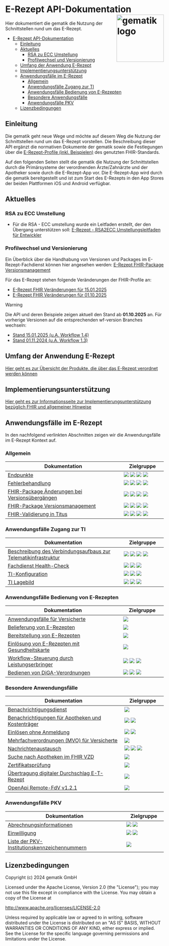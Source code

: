 # E-Rezept API-Dokumentation <img src="images/gematik_logo.png" alt="gematik logo" width="150" style="float: right"/>
[PVS]: https://img.shields.io/badge/PVS/KIS-C30059
[AVS]: https://img.shields.io/badge/AVS-E30615
[FdV]: https://img.shields.io/badge/FdV-green
[KTR]: https://img.shields.io/badge/KTR-AE8E1C
[bfarm]: https://img.shields.io/badge/BfArM-197F71
Hier dokumentiert die gematik die Nutzung der Schnittstellen rund um das E-Rezept.

- [E-Rezept API-Dokumentation ](#e-rezept-api-dokumentation-)
  - [Einleitung](#einleitung)
  - [Aktuelles](#aktuelles)
    - [RSA zu ECC Umstellung](#rsa-zu-ecc-umstellung)
    - [Profilwechsel und Versionierung](#profilwechsel-und-versionierung)
  - [Umfang der Anwendung E-Rezept](#umfang-der-anwendung-e-rezept)
  - [Implementierungsunterstützung](#implementierungsunterstützung)
  - [Anwendungsfälle im E-Rezept](#anwendungsfälle-im-e-rezept)
    - [Allgemein](#allgemein)
    - [Anwendungsfälle Zugang zur TI](#anwendungsfälle-zugang-zur-ti)
    - [Anwendungsfälle Bedienung von E-Rezepten](#anwendungsfälle-bedienung-von-e-rezepten)
    - [Besondere Anwendungsfälle](#besondere-anwendungsfälle)
    - [Anwendungsfälle PKV](#anwendungsfälle-pkv)
  - [Lizenzbedingungen](#lizenzbedingungen)

## Einleitung
Die gematik geht neue Wege und möchte auf diesem Weg die Nutzung der Schnittstellen rund um das E-Rezept vorstellen. Die Beschreibung dieser API ergänzt die normativen Dokumente der gematik sowie die Festlegungen über die [E-Rezept-Profile (inkl. Beispielen)](https://simplifier.net/erezept-workflow) des genutzten FHIR-Standards.

Auf den folgenden Seiten stellt die gematik die Nutzung der Schnittstellen durch die Primärsysteme der verordnenden Ärzte/Zahnärzte und der Apotheker sowie durch die E-Rezept-App vor.
Die E-Rezept-App wird durch die gematik bereitgestellt und ist zum Start des E-Rezepts in den App Stores der beiden Plattformen iOS und Android verfügbar.



## Aktuelles

### RSA zu ECC Umstellung
- Für die RSA - ECC umstellung wurde ein Leitfaden erstellt, der den Übergang unterstützen soll: [E-Rezept - RSA2ECC Umstellungsleitfaden für Entwickler](https://service.gematik.de/servicedesk/customer/kb/view/641653859)

### Profilwechsel und Versionierung

Ein Überblick über die Handhabung von Versionen und Packages im E-Rezept-Fachdienst können hier angesehen werden: [E-Rezept FHIR-Package Versionsmanagement](docs/erp_fhirversion.adoc)

Für das E-Rezept stehen folgende Veränderungen der FHIR-Profile an:

- [E-Rezept FHIR Veränderungen für 15.01.2025](docs/erp_fhirversion_change_20250115.adoc)
- [E-Rezept FHIR Veränderungen für 01.10.2025](docs/erp_fhirversion_change_20251001.adoc)

> [!WARNING]  
> Die API und deren Beispiele zeigen aktuell den Stand ab **01.10.2025** an. Für vorherige Versionen auf die entsprechenden wf-version Branches wechseln:
> - [Stand 15.01.2025 (u.A. Workflow 1.4)](https://github.com/gematik/api-erp/tree/wf-version/1.4/README.md)
> - [Stand 01.11.2024 (u.A. Workflow 1.3)](https://github.com/gematik/api-erp/tree/wf-version/1.3/README.md)


## Umfang der Anwendung E-Rezept
[Hier geht es zur Übersicht der Produkte, die über das E-Rezept verordnet werden können](docs/erp_implemented_features.adoc)

## Implementierungsunterstützung
[Hier geht es zur Informationsseite zur Implementierungsunterstützung bezüglich FHIR und allgemeiner Hinweise](docs/erp_fhir_infos.adoc)

## Anwendungsfälle im E-Rezept

In den nachfolgend verlinkten Abschnitten zeigen wir die Anwendungsfälle im E-Rezept Kontext auf.

### Allgemein
|Dokumentation<img width="430" height="1">| Zielgruppe<img width="70" height="1"> |
|-----|------------|
|[Endpunkte](docs/misc_api_endpoints.adoc)|![][PVS] ![][AVS] ![][FdV] ![][KTR]|
|[Fehlerbehandlung](docs/erp_statuscodes.adoc)|![][PVS] ![][AVS] ![][FdV] ![][KTR]|
|[FHIR-Package Änderungen bei Versionsübergängen](docs/erp_fhirversion_changes.adoc)|![][PVS] ![][AVS] ![][FdV] ![][KTR]|
|[FHIR-Package Versionsmanagement](docs/erp_fhirversion.adoc)|![][PVS] ![][AVS] ![][FdV] ![][KTR]|
|[FHIR-Validierung in Titus](docs/erp_validation.adoc)|![][PVS] ![][AVS] ![][FdV] ![][KTR]|

### Anwendungsfälle Zugang zur TI
|Dokumentation<img width="430" height="1">| Zielgruppe<img width="70" height="1"> |
|-----|------------|
|[Beschreibung des Verbindungsaufbaus zur Telematikinfrastruktur](docs/authentisieren.adoc)|![][PVS] ![][AVS] ![][FdV] ![][KTR]|
|[Fachdienst Health-Check](docs/erp_ps_probing.adoc)|![][PVS] ![][AVS] ![][KTR]|
|[TI-Konfiguration](docs/ti_configuration.adoc)|![][PVS] ![][AVS] ![][KTR]|
|[TI Lagebild](https://github.com/gematik/api-tilage/blob/main/content/Documentation.md)|![][PVS] ![][AVS] ![][KTR]|

### Anwendungsfälle Bedienung von E-Rezepten
|Dokumentation<img width="430" height="1">| Zielgruppe<img width="70" height="1"> |
|-----|------------|
|[Anwendungsfälle für Versicherte](docs/erp_versicherte.adoc)|![][FdV]|
|[Belieferung von E-Rezepten](docs/erp_abrufen.adoc)|![][AVS]|
|[Bereitstellung von E-Rezepten](docs/erp_bereitstellen.adoc)|![][PVS]|
|[Einlösung von E-Rezepten mit Gesundheitskarte](docs/erp_abrufen_egk.adoc)|![][AVS]|
|[Workflow-Steuerung durch Leistungserbringer](docs/erp_steuerung_durch_le.adoc)|![][PVS] ![][AVS] ![][FdV]|
|[Bedienen von DiGA-Verordnungen](docs/erp_diga.adoc)|![][PVS] ![][FdV] ![][KTR]|

### Besondere Anwendungsfälle
|Dokumentation<img width="430" height="1">| Zielgruppe<img width="70" height="1"> |
|-----|------------|
|[Benachrichtigungsdienst](docs/erp_notification.adoc)|![][FdV]|
|[Benachrichtigungen für Apotheken und Kostenträger](docs/erp_notification_avs.adoc)|![][AVS] ![][KTR]|
|[Einlösen ohne Anmeldung](docs/erp_alternative_zuweisung.adoc)|![][AVS] ![][FdV]|
|[Mehrfachverordnungen (MVO) für Versicherte](docs/erp_versicherte_mvo.adoc)|![][FdV]|
|[Nachrichtenaustausch](docs/erp_communication.adoc)|![][AVS] ![][FdV] ![][KTR]|
|[Suche nach Apotheken im FHIR VZD](docs/erp_fhirvzd_usage.adoc)|![][FdV]|
|[Zertifikatsprüfung](docs/erp_certificate_check.adoc)|![][FdV]|
|[Übertragung digitaler Durchschlag E-T-Rezept](docs/erp_bfarm.adoc)|![][bfarm]|
|[OpenApi Remote-FdV v1.2.1](docs/fdv-testdriver-openapi.adoc)|![][FdV]|

### Anwendungsfälle PKV
|Dokumentation<img width="430" height="1">| Zielgruppe<img width="70" height="1"> |
|-----|------------|
|[Abrechnungsinformationen](docs/erp_chargeItem.adoc)|![][AVS] ![][FdV]|
|[Einwilligung](docs/erp_consent.adoc)|![][AVS] ![][FdV]
|[Liste der PKV-Institutionskennzeichennummern](https://github.com/PKV-Verband/PKV-IK-Liste)|![][PVS]|

## Lizenzbedingungen

Copyright (c) 2024 gematik GmbH

Licensed under the Apache License, Version 2.0 (the "License");
you may not use this file except in compliance with the License.
You may obtain a copy of the License at

<http://www.apache.org/licenses/LICENSE-2.0>

Unless required by applicable law or agreed to in writing, software
distributed under the License is distributed on an "AS IS" BASIS,
WITHOUT WARRANTIES OR CONDITIONS OF ANY KIND, either express or implied.
See the License for the specific language governing permissions and
limitations under the License.